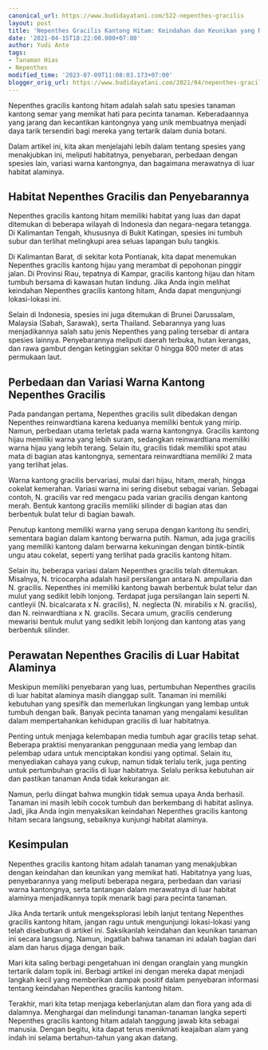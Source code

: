 ```yaml
---
canonical_url: https://www.budidayatani.com/522-nepenthes-gracilis
layout: post
title: 'Nepenthes Gracilis Kantong Hitam: Keindahan dan Keunikan yang Menawan'
date: '2021-04-15T18:22:00.000+07:00'
author: Yudi Anto
tags:
- Tanaman Hias
- Nepenthes
modified_time: '2023-07-09T11:08:03.173+07:00'
blogger_orig_url: https://www.budidayatani.com/2021/04/nepenthes-gracilis-kantong-hitam-si.html
---
```


<p>Nepenthes gracilis kantong hitam adalah salah satu spesies tanaman kantong semar yang memikat hati para pecinta tanaman. Keberadaannya yang jarang dan kecantikan kantongnya yang unik membuatnya menjadi daya tarik tersendiri bagi mereka yang tertarik dalam dunia botani.&nbsp;</p><p>Dalam artikel ini, kita akan menjelajahi lebih dalam tentang spesies yang menakjubkan ini, meliputi habitatnya, penyebaran, perbedaan dengan spesies lain, variasi warna kantongnya, dan bagaimana merawatnya di luar habitat alaminya.</p><h2>Habitat Nepenthes Gracilis dan Penyebarannya</h2><p>Nepenthes gracilis kantong hitam memiliki habitat yang luas dan dapat ditemukan di beberapa wilayah di Indonesia dan negara-negara tetangga. Di Kalimantan Tengah, khususnya di Bukit Katingan, spesies ini tumbuh subur dan terlihat melingkupi area seluas lapangan bulu tangkis.&nbsp;</p><p>Di Kalimantan Barat, di sekitar kota Pontianak, kita dapat menemukan Nepenthes gracilis kantong hijau yang merambat di pepohonan pinggir jalan. Di Provinsi Riau, tepatnya di Kampar, gracilis kantong hijau dan hitam tumbuh bersama di kawasan hutan lindung. Jika Anda ingin melihat keindahan Nepenthes gracilis kantong hitam, Anda dapat mengunjungi lokasi-lokasi ini.</p><p>Selain di Indonesia, spesies ini juga ditemukan di Brunei Darussalam, Malaysia (Sabah, Sarawak), serta Thailand. Sebarannya yang luas menjadikannya salah satu jenis Nepenthes yang paling tersebar di antara spesies lainnya. Penyebarannya meliputi daerah terbuka, hutan kerangas, dan rawa gambut dengan ketinggian sekitar 0 hingga 800 meter di atas permukaan laut.</p><h2>Perbedaan dan Variasi Warna Kantong Nepenthes Gracilis</h2><p>Pada pandangan pertama, Nepenthes gracilis sulit dibedakan dengan Nepenthes reinwardtiana karena keduanya memiliki bentuk yang mirip. Namun, perbedaan utama terletak pada warna kantongnya. Gracilis kantong hijau memiliki warna yang lebih suram, sedangkan reinwardtiana memiliki warna hijau yang lebih terang. Selain itu, gracilis tidak memiliki spot atau mata di bagian atas kantongnya, sementara reinwardtiana memiliki 2 mata yang terlihat jelas.</p><p>Warna kantong gracilis bervariasi, mulai dari hijau, hitam, merah, hingga cokelat kemerahan. Variasi warna ini sering disebut sebagai varian. Sebagai contoh, N. gracilis var red mengacu pada varian gracilis dengan kantong merah. Bentuk kantong gracilis memiliki silinder di bagian atas dan berbentuk bulat telur di bagian bawah.&nbsp;</p><p>Penutup kantong memiliki warna yang serupa dengan kantong itu sendiri, sementara bagian dalam kantong berwarna putih. Namun, ada juga gracilis yang memiliki kantong dalam berwarna kekuningan dengan bintik-bintik ungu atau cokelat, seperti yang terlihat pada gracilis kantong hitam.</p><p>Selain itu, beberapa variasi dalam Nepenthes gracilis telah ditemukan. Misalnya, N. tricocarpha adalah hasil persilangan antara N. ampullaria dan N. gracilis. Nepenthes ini memiliki kantong bawah berbentuk bulat telur dan mulut yang sedikit lebih lonjong. Terdapat juga persilangan lain seperti N. cantleyii (N. bicalcarata x N. gracilis), N. neglecta (N. mirabilis x N. gracilis), dan N. reinwardtiana x N. gracilis. Secara umum, gracilis cenderung mewarisi bentuk mulut yang sedikit lebih lonjong dan kantong atas yang berbentuk silinder.</p><h2>Perawatan Nepenthes Gracilis di Luar Habitat Alaminya</h2><p>Meskipun memiliki penyebaran yang luas, pertumbuhan Nepenthes gracilis di luar habitat alaminya masih dianggap sulit. Tanaman ini memiliki kebutuhan yang spesifik dan memerlukan lingkungan yang lembap untuk tumbuh dengan baik. Banyak pecinta tanaman yang mengalami kesulitan dalam mempertahankan kehidupan gracilis di luar habitatnya.</p><p>Penting untuk menjaga kelembapan media tumbuh agar gracilis tetap sehat. Beberapa praktisi menyarankan penggunaan media yang lembap dan pelembap udara untuk menciptakan kondisi yang optimal. Selain itu, menyediakan cahaya yang cukup, namun tidak terlalu terik, juga penting untuk pertumbuhan gracilis di luar habitatnya. Selalu periksa kebutuhan air dan pastikan tanaman Anda tidak kekurangan air.</p><p>Namun, perlu diingat bahwa mungkin tidak semua upaya Anda berhasil. Tanaman ini masih lebih cocok tumbuh dan berkembang di habitat aslinya. Jadi, jika Anda ingin menyaksikan keindahan Nepenthes gracilis kantong hitam secara langsung, sebaiknya kunjungi habitat alaminya.</p><h2>Kesimpulan</h2><p>Nepenthes gracilis kantong hitam adalah tanaman yang menakjubkan dengan keindahan dan keunikan yang memikat hati. Habitatnya yang luas, penyebarannya yang meliputi beberapa negara, perbedaan dan variasi warna kantongnya, serta tantangan dalam merawatnya di luar habitat alaminya menjadikannya topik menarik bagi para pecinta tanaman.</p><p>Jika Anda tertarik untuk mengeksplorasi lebih lanjut tentang Nepenthes gracilis kantong hitam, jangan ragu untuk mengunjungi lokasi-lokasi yang telah disebutkan di artikel ini. Saksikanlah keindahan dan keunikan tanaman ini secara langsung. Namun, ingatlah bahwa tanaman ini adalah bagian dari alam dan harus dijaga dengan baik.</p><p>Mari kita saling berbagi pengetahuan ini dengan oranglain yang mungkin tertarik dalam topik ini. Berbagi artikel ini dengan mereka dapat menjadi langkah kecil yang memberikan dampak positif dalam penyebaran informasi tentang keindahan Nepenthes gracilis kantong hitam.</p><p>Terakhir, mari kita tetap menjaga keberlanjutan alam dan flora yang ada di dalamnya. Menghargai dan melindungi tanaman-tanaman langka seperti Nepenthes gracilis kantong hitam adalah tanggung jawab kita sebagai manusia. Dengan begitu, kita dapat terus menikmati keajaiban alam yang indah ini selama bertahun-tahun yang akan datang.</p>